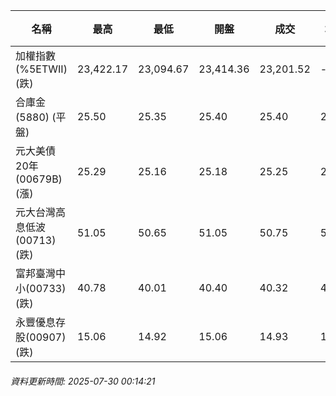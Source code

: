 | 名稱 | 最高 | 最低 | 開盤 | 成交 | 均價 | 成交金額(億) | 昨收 | 漲跌幅 | 漲跌 | 總量 | 昨量 | 振幅 |
| -------- | -------- | -------- | -------- |-------- | -------- | -------- |-------- |-------- |-------- | -------- | -------- |-------- |
|加權指數(%5ETWII) (跌)|23,422.17|23,094.67|23,414.36|23,201.52|-|3,712.19|23,412.98|0.90%|211.46|6,518,164|0|1.40%|
|合庫金(5880) (平盤)|25.50|25.35|25.40|25.40|25.42|1.51|25.40|0.00%|0.00|5,953|7,021|0.59%|
|元大美債20年(00679B) (漲)|25.29|25.16|25.18|25.25|25.23|9.84|25.13|0.48%|0.12|39,003|29,545|0.52%|
|元大台灣高息低波(00713) (跌)|51.05|50.65|51.05|50.75|50.82|4.55|51.05|0.59%|0.30|8,954|7,011|0.78%|
|富邦臺灣中小(00733) (跌)|40.78|40.01|40.40|40.32|40.50|0.512|40.36|0.10%|0.04|1,264|1,275|1.91%|
|永豐優息存股(00907) (跌)|15.06|14.92|15.06|14.93|14.97|0.099|15.04|0.73%|0.11|660|1,116|0.93%|
###### 資料更新時間: 2025-07-30 00:14:21
